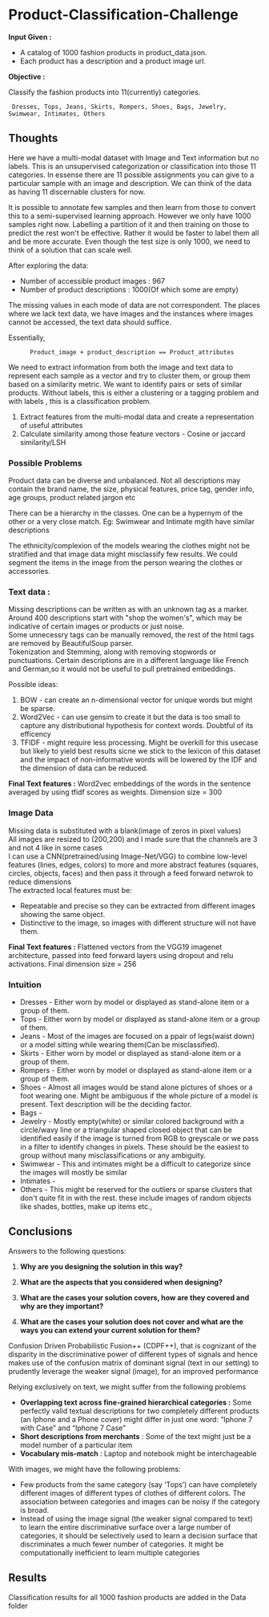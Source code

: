 # Product-Classification-Challenge

**Input Given :**  
* A catalog of 1000 fashion products in product_data.json.
* Each product has a description and a product image url.   


**Objective :**   

Classify the fashion products into 11(currently) categories.

     Dresses, Tops, Jeans, Skirts, Rompers, Shoes, Bags, Jewelry, Swimwear, Intimates, Others

## Thoughts

Here we have a multi-modal dataset with Image and Text information but no labels. This is an unsupervised categorization or classification into those 11 categories. In essense there are 11 possible assignments you can give to a particular sample with an image and description. We can think of the data as having 11 discernable clusters for now.

It is possible to annotate few samples and then learn from those to convert this to a semi-supervised learning approach. However we only have 1000 samples right now. Labelling a partition of it and then training on those to predict the rest won't be effective. Rather it would be faster to label them all and be more accurate. Even though the test size is only 1000, we need to think of a solution that can scale well. 

After exploring the data:
* Number of accessible product images : 967
* Number of product descriptions : 1000(Of which some are empty)

The missing values in each mode of data are not correspondent. The places where we lack text data, we have images and the instances where images cannot be accessed, the text data should suffice.

Essentially,
          
          Product_image + product_description == Product_attributes

We need to extract information from both the image and text data to represent each sample as a vector and try to cluster them, or group them based on a similarity metric. We want to identify pairs or sets of similar products. Without labels, this is either a clustering or a tagging problem and with labels , this is a classification problem.

1) Extract features from the multi-modal data and create a representation of useful attributes
2) Calculate similarity among those feature vectors - Cosine or jaccard similarity/LSH



### Possible Problems 

Product data can be diverse and unbalanced. Not all descriptions may contain the brand name, the size, physical features, price tag, gender info, age groups, product related jargon etc

There can be a hierarchy in the classes. One can be a hypernym of the other or a very close match. Eg: Swimwear and Intimate mgith have similar descriptions

The ethnicity/complexion of the models wearing the clothes might not be stratified and that image data might misclassify few results. We could segment the items in the image from the person wearing the clothes or accessories.



### Text data :

Missing descriptions can be written as <UNK> with an unknown tag as a marker.    
Around 400 descriptions start with "shop the women's", which may be indicative of certain images or products or just noise.     
Some unnecessry tags can be manually removed, the rest of the html tags are removed by BeautifulSoup parser.  
Tokenization and Stemming, along with removing stopwords or punctuations.
Certain descriptions are in a different language like French and German,so it would not be useful to pull pretrained embeddings.


Possible ideas:
1) BOW - can create an n-dimensional vector for unique words but might be sparse.
2) Word2Vec - can use gensim to create it but the data is too small to capture any distributional hypothesis for context words. Doubtful of its efficency
3) TFIDF - might require less processing. Might be overkill for this usecase but likely to yield best results sicne we stick to the lexicon of this dataset and the impact of non-informative words will be lowered by the IDF and the dimension of data can be reduced. 

**Final Text features :** Word2vec embeddings of the words in the sentence averaged by using tfidf scores as weights. Dimension size = 300

### Image Data

Missing data is substituted with a blank(image of zeros in pixel values)   
All images are resized to (200,200)  and I made sure that the channels are 3 and not 4 like in some cases  
I can use a CNN(pretrained/using Image-Net/VGG) to combine low-level features (lines, edges, colors) to more and more abstract features (squares, circles, objects, faces)  and then pass it through a feed forward netwrok to reduce dimensions  
The extracted local features must be:  
* Repeatable and precise so they can be extracted from different images showing the same object.  
* Distinctive to the image, so images with different structure will not have them.  

**Final Text features :** Flattened vectors from the VGG19 imagenet architecture, passed into feed forward layers using dropout and relu activations. Final dimension size = 256  

### Intuition

* Dresses - Either worn by model or displayed as stand-alone item or a group of them.
* Tops -  Either worn by model or displayed as stand-alone item or a group of them.
* Jeans  - Most of the images are focused on a ppair of legs(waist down) or a model sitting while wearing them(Can be misclassified). 
* Skirts - Either worn by model or displayed as stand-alone item or a group of them.
* Rompers - Either worn by model or displayed as stand-alone item or a group of them.
* Shoes - Almost all images would be stand alone pictures of shoes or a foot wearing one. Might be ambiguous if the whole picture of a model is present. Text description will be the deciding factor.
* Bags - 
* Jewelry -  Mostly empty(white) or similar colored background with a circle/wavy line or a triangular shaped closed object that can be identified easily if the image is turned from RGB to greyscale or we pass in a filter to identify changes in pixels. These should be the easiest to group without many misclassifications or any ambiguity.
* Swimwear -  This and intimates might be a difficult to categorize since the images will mostly be similar
* Intimates - 
* Others - This might be reserved for the outliers or sparse clusters that don't quite fit in with the rest. these include images of random objects like shades, bottles, make up items etc.,


## Conclusions

Answers to the following questions:
1) **Why are you designing the solution in this way?**  
2) **What are the aspects that you considered when designing?**    
3) **What are the cases your solution covers, how are they covered and why are they important?**



4) **What are the cases your solution does not cover and what are the ways you can extend your current solution for them?**  

Confusion Driven Probabilistic Fusion++ (CDPF++), that is cognizant of the disparity in the discriminative power of different types of signals and hence makes use of the confusion matrix of dominant signal (text in our setting) to prudently leverage the weaker signal (image), for an improved performance

Relying exclusively on text, we might suffer from the following problems 
 
* **Overlapping text across fine-grained hierarchical categories :** Some perfectly valid textual descriptions for two completely different products (an Iphone and a Phone cover) might differ in just one word: “Iphone 7 with Case” and “Iphone 7 Case”
* **Short descriptions from merchants** : Some of the text might just be a model number of a particular item
* **Vocabulary mis-match** : Laptop and notebook might be interchageable 


With images, we might have the following problems:

* Few products from the same category (say ‘Tops’) can have completely different images of different types of clothes of different colors. The association
between categories and images can be noisy if the category is broad.
* Instead of using the image signal (the weaker signal compared to text) to learn the entire discriminative surface over a large number of categories, it should be selectively used to learn a decision surface that discriminates a much fewer number of categories. It might be computationally inefficient to learn multiple categories 


## Results

Classification results for all 1000 fashion products are added in the Data folder

